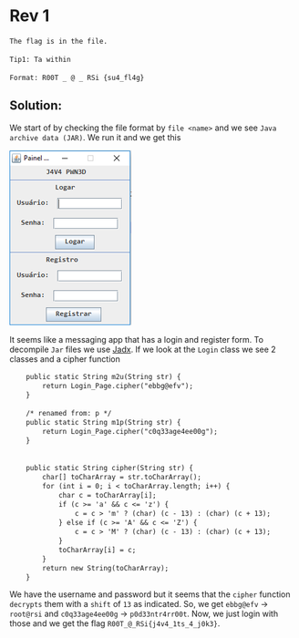 # Rev 1
```
The flag is in the file. 

Tip1: Ta within 

Format: R00T _ @ _ RSi {su4_fl4g}
```

## Solution:

We start of by checking the file format by `file <name>` and we see `Java archive data (JAR)`.
We run it and we get this

![1](https://github.com/GHAFRI/Writeups/blob/master/Reversing/Shellterlabs/Rev_1/1.png)

It seems like a messaging app that has a login and register form.
To decompile `Jar` files we use [Jadx](https://github.com/skylot/jadx).
If we look at the `Login` class we see 2 classes and a cipher function
```
	public static String m2u(String str) {
        return Login_Page.cipher("ebbg@efv");
    }

    /* renamed from: p */
    public static String m1p(String str) {
        return Login_Page.cipher("c0q33age4ee00g");
    }


    public static String cipher(String str) {
        char[] toCharArray = str.toCharArray();
        for (int i = 0; i < toCharArray.length; i++) {
            char c = toCharArray[i];
            if (c >= 'a' && c <= 'z') {
                c = c > 'm' ? (char) (c - 13) : (char) (c + 13);
            } else if (c >= 'A' && c <= 'Z') {
                c = c > 'M' ? (char) (c - 13) : (char) (c + 13);
            }
            toCharArray[i] = c;
        }
        return new String(toCharArray);
    }
```

We have the username and password but it seems that the `cipher` function `decrypts` them with a `shift` of `13` as indicated.
So, we get `ebbg@efv` -> `root@rsi` and `c0q33age4ee00g` -> `p0d33ntr4rr00t`.
Now, we just login with those and we get the flag `R00T_@_RSi{j4v4_1ts_4_j0k3}`.

